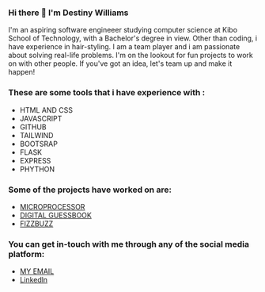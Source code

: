 ### Hi there 👋 I'm Destiny Williams



I'm an aspiring software engineeer studying computer science at Kibo School of Technology, with a Bachelor's degree in view. Other than coding, i have experience in hair-styling. I am a team player and i am passionate about solving real-life problems. I'm on the lookout for fun projects to work on with other people. If you've got an idea, let's team up and make it happen! 

### These are some tools that i have experience with :

- HTML AND CSS
- JAVASCRIPT
- GITHUB
- TAILWIND
- BOOTSRAP
- FLASK
- EXPRESS
- PHYTHON

### Some of the projects have worked on are:
- [MICROPROCESSOR](https://github.com/kibo-programming-1-july-23/microprocessor-simulation-DESTINY16-debug)
- [DIGITAL GUESSBOOK](https://github.com/kibo-web-app-dev-oct-23/week-6-assignment-guestbook-express-DESTINY16-debug)
- [FIZZBUZZ](https://github.com/DESTINY16-debug/fizzbuzz)

### You can get in-touch with me through any of the social media platform:
- [MY EMAIL](destiny.williams@kibo.school)
- [Linkedln](https://www.linkedin.com/in/destiny-williams-b1b491284/)

